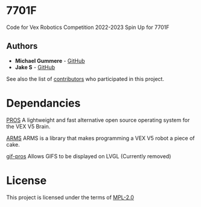 # 7701F

Code for Vex Robotics Competition 2022-2023 Spin Up for 7701F

## Authors

- **Michael Gummere** - [GitHub](https://github.com/Chrono-byte)
- **Jake S** - [GitHub](https://github.com/Finazon)

See also the list of [contributors](https://github.com/7701F/2022-Spin-Up/contributors) who participated in this project.

# Dependancies

[PROS](https://github.com/purduesigbots/pros) A lightweight and fast alternative open source operating system for the VEX V5 Brain.

[ARMS](https://github.com/purduesigbots/ARMS) ARMS is a library that makes programming a VEX V5 robot a piece of cake.

[gif-pros](https://github.com/theol0403/gif-pros) Allows GIFS to be displayed on LVGL (Currently removed)

# License

This project is licensed under the terms of [MPL-2.0](https://github.com/7701F/2022-Spin-Up/blob/master/LICENSE)
